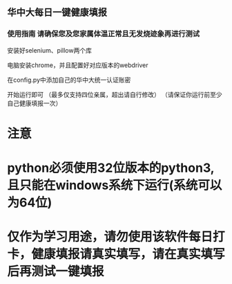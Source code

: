 ## 华中大每日一键健康填报
### 使用指南 请确保您及您家属体温正常且无发烧迹象再进行测试

安装好selenium、pillow两个库

电脑安装chrome，并且配置好对应版本的webdriver

在config.py中添加自己的华中大统一认证账密

开始运行即可
（最多仅支持四位亲属，超出请自行修改）
（请保证你运行前至少自己健康填报一次）

# 注意

# python必须使用32位版本的python3,且只能在windows系统下运行(系统可以为64位)



# 仅作为学习用途，请勿使用该软件每日打卡，健康填报请真实填写，请在真实填写后再测试一键填报

